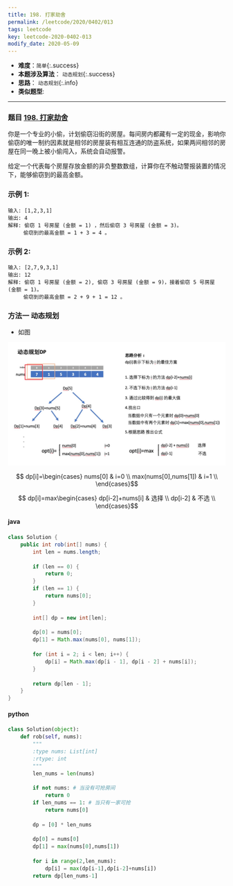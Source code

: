 ```yaml
---
title: 198. 打家劫舍
permalink: /leetcode/2020/0402/013
tags: leetcode
key: leetcode-2020-0402-013
modify_date: 2020-05-09
---
```

- __难度__：`简单`{:.success}
- __本题涉及算法__： `动态规划`{:.success}
- __思路__： `动态规划`{:.info}
- __类似题型__:

---

### 题目 [198. 打家劫舍](https://leetcode-cn.com/problems/house-robber/)
你是一个专业的小偷，计划偷窃沿街的房屋。每间房内都藏有一定的现金，影响你偷窃的唯一制约因素就是相邻的房屋装有相互连通的防盗系统，如果两间相邻的房屋在同一晚上被小偷闯入，系统会自动报警。

给定一个代表每个房屋存放金额的非负整数数组，计算你在不触动警报装置的情况下，能够偷窃到的最高金额。

### 示例 1:
```
输入: [1,2,3,1]
输出: 4
解释: 偷窃 1 号房屋 (金额 = 1) ，然后偷窃 3 号房屋 (金额 = 3)。
     偷窃到的最高金额 = 1 + 3 = 4 。
```
### 示例 2:
```
输入: [2,7,9,3,1]
输出: 12
解释: 偷窃 1 号房屋 (金额 = 2), 偷窃 3 号房屋 (金额 = 9)，接着偷窃 5 号房屋 (金额 = 1)。
     偷窃到的最高金额 = 2 + 9 + 1 = 12 。
```

### 方法一 动态规划
- 如图

![pic](/assets/images/leetcode/0509/Jietu20200509-140711@2x.jpg)

$$ dp[i]=\begin{cases}
nums[0] & i=0 \\
max(nums[0],nums[1]) & i=1 \\
\end{cases}$$

$$ dp[i]=max\begin{cases}
dp[i-2]+nums[i] & 选择 \\
dp[i-2] & 不选 \\
\end{cases}$$

#### java
```java
class Solution {
    public int rob(int[] nums) {
        int len = nums.length;

        if (len == 0) {
            return 0;
        }
        if (len == 1) {
            return nums[0];
        }

        int[] dp = new int[len];

        dp[0] = nums[0];
        dp[1] = Math.max(nums[0], nums[1]);

        for (int i = 2; i < len; i++) {
            dp[i] = Math.max(dp[i - 1], dp[i - 2] + nums[i]);
        }

        return dp[len - 1];
    }
}
```

#### python
```python
class Solution(object):
    def rob(self, nums):
        """
        :type nums: List[int]
        :rtype: int
        """
        len_nums = len(nums)

        if not nums: # 当没有可抢房间
            return 0
        if len_nums == 1: # 当只有一家可抢
            return nums[0]

        dp = [0] * len_nums

        dp[0] = nums[0]
        dp[1] = max(nums[0],nums[1])

        for i in range(2,len_nums):
            dp[i] = max(dp[i-1],dp[i-2]+nums[i])
        return dp[len_nums-1]
```
